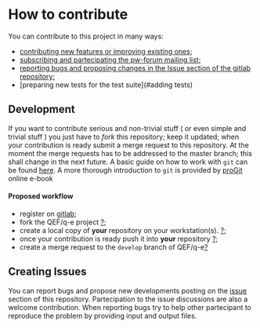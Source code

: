 # How to contribute 
You can contribute to this project in many ways: 

* [contributing new features or improving existing ones;](#development)  
* [subscribing and partecipating the pw-forum mailing list;](http://www.qe-forge.org/mailman/listinfo/pw_forum) 
* [reporting bugs and proposing changes in the Issue section of the gitlab repository;](#creating-issues)
* [preparing new tests for the test suite](#adding tests)

## Development 
If you want to contribute serious and non-trivial stuff ( or even simple and trivial  stuff ) you just have  to *fork* this repository; keep it updated; when your contribution is ready submit a merge request to this repository. At the moment the merge requests has to  be addressed to the master branch; this shall  change in the next future. 
     A basic guide on how to work with `git` can be found [here](https://docs.gitlab.com/ce/gitlab-basics/README.html). A  more thorough introduction to `git` is provided by [proGit](https://git-scm.com/book/en/v2) online e-book 

#### Proposed workflow 

   - register on [gitlab](https://gitlab.com/users/sign_in); 
   - fork the QEF/q-e project [?](https://docs.gitlab.com/ce/gitlab-basics/fork-project.html);
   - create a local copy of __your__ repository on your workstation(s). [?](https://docs.gitlab.com/ce/gitlab-basics/command-line-commands.html#clone-your-project);
   - once your contribution is ready push it into __your__ repository [?](https://docs.gitlab.com/ce/gitlab-basics/start-using-git.html#send-changes-to-gitlab-com); 
   - create a  merge request to the `develop` branch of QEF/q-e[?](https://docs.gitlab.com/ce/gitlab-basics/add-merge-request.html#how-to-create-a-merge-request)
   

    
## Creating  Issues

You can report bugs and propose new developments posting on the [issue]( https://gitlab.com/QEF/q-e/issues) 
section of this repository. Partecipation to the issue discussions are also a welcome contribution. 
When reporting bugs try to help other partecipant to reproduce the problem by providing input and output files. 